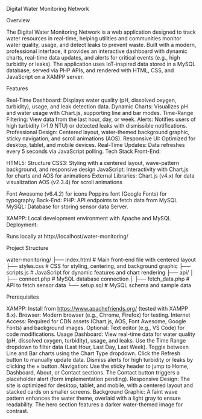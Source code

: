 Digital Water Monitoring Network

Overview

The Digital Water Monitoring Network is a web application designed to track water resources in real-time, helping utilities and communities monitor water quality, usage, and detect leaks to prevent waste. Built with a modern, professional interface, it provides an interactive dashboard with dynamic charts, real-time data updates, and alerts for critical events (e.g., high turbidity or leaks). The application uses IoT-inspired data stored in a MySQL database, served via PHP APIs, and rendered with HTML, CSS, and JavaScript on a XAMPP server.

Features

Real-Time Dashboard: Displays water quality (pH, dissolved oxygen, turbidity), usage, and leak detection data.
Dynamic Charts: Visualizes pH and water usage with Chart.js, supporting line and bar modes.
Time-Range Filtering: View data from the last hour, day, or week.
Alerts: Notifies users of high turbidity (>1.9 NTU) or detected leaks with dismissible notifications.
Professional Design: Centered layout, water-themed background graphic, sticky navigation, and scroll animations (AOS).
Responsive UI: Optimized for desktop, tablet, and mobile devices.
Real-Time Updates: Data refreshes every 5 seconds via JavaScript polling.
Tech Stack
Front-End:

HTML5: Structure
CSS3: Styling with a centered layout, wave-pattern background, and responsive design
JavaScript: Interactivity with Chart.js for charts and AOS for animations
External Libraries:
Chart.js (v4.x) for data visualization
AOS (v2.3.4) for scroll animations

Font Awesome (v6.4.2) for icons
Poppins font (Google Fonts) for typography
Back-End:
PHP: API endpoints to fetch data from MySQL
MySQL: Database for storing sensor data
Server.

XAMPP: Local development environment with Apache and MySQL
Deployment:

Runs locally at http://localhost/water-monitoring/

Project Structure

water-monitoring/
├── index.html          # Main front-end file with centered layout
├── styles.css          # CSS for styling, centering, and background graphic
├── scripts.js          # JavaScript for dynamic features and chart rendering
├── api/
│   ├── connect.php     # MySQL database connection
│   ├── fetch_data.php  # API to fetch sensor data
└── setup.sql           # MySQL schema and sample data

Prerequisites

XAMPP: Install from https://www.apachefriends.org/ (tested with XAMPP 8.x).
Browser: Modern browser (e.g., Chrome, Firefox) for testing.
Internet Access: Required for CDN assets (Chart.js, AOS, Font Awesome, Google Fonts) and background images.
Optional: Text editor (e.g., VS Code) for code modifications.
Usage
Dashboard:
View real-time data for water quality (pH, dissolved oxygen, turbidity), usage, and leaks.
Use the Time Range dropdown to filter data (Last Hour, Last Day, Last Week).
Toggle between Line and Bar charts using the Chart Type dropdown.
Click the Refresh button to manually update data.
Dismiss alerts for high turbidity or leaks by clicking the × button.
Navigation:
Use the sticky header to jump to Home, Dashboard, About, or Contact sections.
The Contact button triggers a placeholder alert (form implementation pending).
Responsive Design:
The site is optimized for desktop, tablet, and mobile, with a centered layout and stacked cards on smaller screens.
Background Graphic:
A faint wave pattern enhances the water theme, overlaid with a light gray to ensure readability.
The hero section features a darker water-themed image for contrast.
